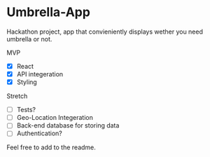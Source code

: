 # Umbrella-App
Hackathon project, app that convieniently displays wether you need umbrella or not. 

MVP 

* [x] React 
* [x] API integeration
* [x] Styling 

Stretch

* [ ] Tests?
* [ ] Geo-Location Integeration 
* [ ] Back-end database for storing data
* [ ] Authentication?

Feel free to add to the readme. 


